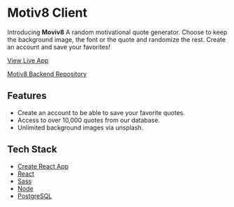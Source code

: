 # Motiv8 Client


Introducing **Moviv8** A random motivational quote generator. Choose to keep the background image, the font or the quote and randomize the rest. Create an account and save your favorites!

[View Live App](https://motiv8.ryancahela.now.sh)

[Motiv8 Backend Repository](https://github.com/RyanCahela/Motiv8-backend)


## Features

- Create an account to be able to save your favorite quotes.
- Access to over 10,000 quotes from our database.
- Unlimited background images via unsplash.

## Tech Stack
- [Create React App](https://github.com/facebook/create-react-app)
- [React](https://github.com/facebook/react)
- [Sass](https://sass-lang.com)
- [Node](https://nodejs.org/en/)
- [PostgreSQL](https://www.postgresql.org/)

